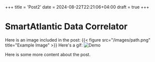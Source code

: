 +++
title = 'Post2'
date = 2024-08-22T22:21:06+04:00
draft = true
+++
# SmartAtlantic Data Correlator

Here is an image included in the post:
{{< figure src="/images/path.png" title="Example Image" >}}
Here's a gif: ![Demo](/images/359822528-921a29e0-b4db-4160-bd08-d3e7caa54f79.gif)

Here is some more content about the post.